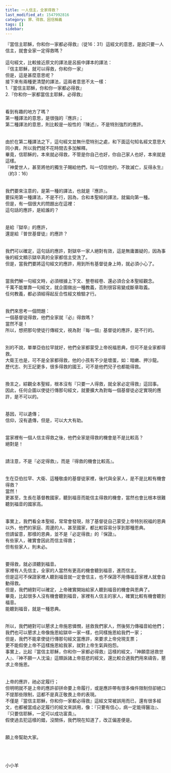 ```yaml
---
title: 一人信主，全家得救？
last_modified_at: 1547992816
category: 罪、得救、因信稱義
tags: []
sidebar: 
---
```


<p>『當信主耶穌，你和你一家都必得救』（徒16：31）這經文的意思，是說只要一人信主，就會全家一定得救嗎？<br/><!--more--><br/>這句經文，比較接近原文的譯法是呂振中譯本的譯法：<br/>『信主耶穌，就可以得救，你和你一家』<br/>但是，這是甚麼意思呢？<br/>接下來有兩種更清楚的譯法，這兩者意思不太一樣：<br/>1.『當信主耶穌，你和你一家都必得救』<br/>2.『你和你一家都當信主耶穌，必得救』<br/><br/><br/>看到有趣的地方了嗎？<br/>第一種譯法的意思，是很強的『應許』；<br/>第二種譯法的意思，則比較是一般性的『陳述』，不是特別強烈的應許。<br/><br/><br/>由於在第二種譯法之下，這句經文並無什麼特別之處，和下面這句知名經文意思大同小異，所以我們就不花時間去多加解釋。<br/>畢竟，信耶穌的，本來就必得救，不管是你自己也好，你自己家人也好，本來就是這樣。<br/>『神愛世人，甚至將他的獨生子賜給他們，叫一切信他的，不致滅亡，反得永生』（約3：16）<br/><br/><br/>我們要來注意的，是第一種的譯法，也就是『應許』。<br/>要採用第一種譯法，不是不行，因為，合和本聖經的譯法，就偏向第一種。<br/>但是，有一個很大的問題出在這裡：<br/>這句話的應許，是給誰的？<br/><br/><br/>是給『獄卒』的應許，<br/>還是給『普世基督徒』的應許？<br/><br/><br/>我們可以確定，這句話的應許，對獄卒一家人絕對有效，這是無庸置疑的，因為事後的經文顯示獄卒真的全家都信主受洗了。<br/>但是，當我們要將這句經文的應許，用到所有基督徒身上時，就必須小心了。<br/><br/><br/>當我們解一句經文時，必須根據上下文、整卷經卷、還必須合全本聖經觀念。<br/>千萬不能單靠一句經文，就企圖做出一種教義，否則很容易變成斷章取義。<br/>任何教義，都必須經得起反合性經文檢驗才行。<br/><br/><br/>我們來思考一個問題：<br/>一個基督徒得救，他們全家就『必』得救嗎？<br/>當然不是！<br/>所以，想把那句使徒行傳經文，視為對『每一個』基督徒的應許，是不行的。<br/><br/><br/>別的不說，單單亞伯拉罕就好，他們全家都蒙受上帝祝福恩典，但可不是全家都得救。<br/>大衛王也是，可不是全家都得救，他的小孩有不少是壞蛋，如：暗嫩、押沙龍。<br/>歷代志、列王記更多，很多得救的國王，可不是他們兒子也都能得救。<br/><br/><br/>換言之，綜觀全本聖經，根本沒有『只要一人得救，就全家必定得救』這回事。<br/>因此，任何企圖以使徒行傳那句經文，就要擴大為對每一個基督徒必定實現的應許，是不可以的。<br/><br/><br/>基因，可以遺傳；<br/>信仰，沒有遺傳，但是，可以大大有助。<br/><br/><br/>當家裡有一個人信主得救之後，他們全家是得救的機會是不是比較高？<br/>絕對是！<br/><br/><br/>請注意，不是『必定得救』，而是『得救的機會比較高』。<br/><br/><br/>生在亞伯拉罕、大衛、這種敬虔的基督徒家裡，後代與全家人，是不是比較有機會得救？<br/>當然！<br/>更甚至，生長在基督教國家，聽到福音而能信主得救的機會，當然也會比根本很難聽到福音的國家高。<br/><br/><br/>事實上，我們看全本聖經，常常會發現，除了基督徒自己蒙受上帝特別祝福的恩典以外，他們的家庭、周邊的人、甚至國家，都比較容易分享到那種恩典。<br/>但請留意，那樣的恩典，並不是『必定得救』的『保證』。<br/>有些家人，確實會因此而信主得救；<br/>但有些家人，則未必。<br/><br/><br/>要得救，就必須聽到福音。<br/>家裡有人先信主，全家的人當然有更高的機會聽到福音，進而信主。<br/>但是這可不保證家裡人聽到福音就一定會信主，也不保證不用傳福音家裡人就會自動得救。<br/>但是，我們絕對可以確定，上帝確實開始給家人聽到福音的機會與恩典了。<br/>畢竟，比起很多人沒有機會聽到福音，家裡有人信主的家人，確實比較有機會聽到福音。<br/>能聽到福音，就是一種恩典。<br/><br/><br/>所以，我們絕對可以懇求上帝施恩憐憫，拯救我們家人，然後努力傳福音給他們；<br/>我們也可以懇求上帝像施恩給獄卒一家一樣，也同樣施恩給我們一家；<br/>但是，我們不能拿使徒行傳那句經文當應許，來要求上帝兌現支票；<br/>更不能假使上帝不這樣施恩給我家，就對上帝生氣與抱怨。<br/>事實上，比起『當信主耶穌，你和你一家都必得救』這樣的經文，『神願意拯救世人』、『神不願一人沈淪』這類訴諸上帝慈悲的經文，還比較合適我們用來禱告，懇求上帝施恩。<br/><br/><br/>上帝的應許，祂必定履行；<br/>但明明就不是上帝的應許卻拼命要上帝履行，或是應許帶有很多條件限制但卻絕口不提那些限制，這都不是真正敬畏上帝的表現。<br/>不僅是『當信主耶穌，你和你一家都必得救』這經文常被誤用而已，還有很多經文，也都被當成必定履行的經文來誤用，像：『只要有信心，病一定能得醫治』、『只要信耶穌，一定可以成功富貴』。<br/>假使過去犯這樣的錯，沒關係，我們現在知道了，改正偏差便是。<br/><br/><br/>願上帝幫助大家。<br/><br/><br/><br/><br/>小小羊<br/>
</p>